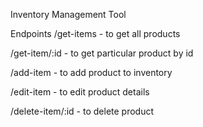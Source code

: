Inventory Management Tool

Endpoints
/get-items - to get all products

/get-item/:id - to get particular product by id

/add-item - to add product to inventory

/edit-item - to edit product details

/delete-item/:id - to delete product
